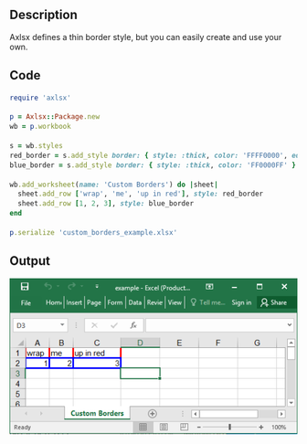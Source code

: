 ## Description

Axlsx defines a thin border style, but you can easily create and use your own.

## Code

```ruby
require 'axlsx'

p = Axlsx::Package.new
wb = p.workbook

s = wb.styles
red_border = s.add_style border: { style: :thick, color: 'FFFF0000', edges: [:left, :right] }
blue_border = s.add_style border: { style: :thick, color: 'FF0000FF' }

wb.add_worksheet(name: 'Custom Borders') do |sheet|
  sheet.add_row ['wrap', 'me', 'up in red'], style: red_border
  sheet.add_row [1, 2, 3], style: blue_border
end

p.serialize 'custom_borders_example.xlsx'
```

## Output

![Output](images/custom_borders_example.png "Output")
